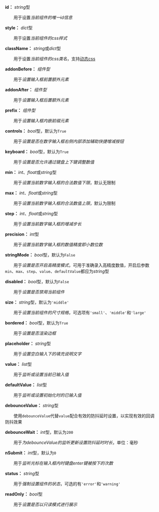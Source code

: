 **id：** *string*型

　　用于设置*当前组件的唯一id信息*

**style：** *dict*型

　　用于设置*当前组件的css样式*

**className：** *string*或*dict*型

　　用于设置*当前组件的css类名*，支持[动态css](/advanced-classname)

**addonBefore：** *组件型*

　　用于*设置输入框前置额外元素*

**addonAfter：** *组件型*

　　用于*设置输入框后置额外元素*

**prefix：** *组件型*

　　用于*设置输入框内嵌前缀元素*

**controls：** *bool*型，默认为`True`

　　用于*设置是否在数字输入框右侧内部添加辅助快捷增减按钮*

**keyboard：** *bool*型，默认为`True`

　　用于*设置是否允许通过键盘上下键调整数值*

**min：** *int*、*float*或*string*型

　　用于*设置当前数字输入框的合法数值下限*，默认无限制

**max：** *int*、*float*或*string*型

　　用于*设置当前数字输入框的合法数值上限*，默认为限制

**step：** *int*、*float*或*string*型

　　用于*设置当前数字输入框的增减步长*

**precision：** *int*型

　　用于*设置当前数字输入框的数值精度即小数位数*

**stringMode：** *bool*型，默认为`False`

　　用于*设置是否开启高精度模式*，可用于准确录入高精度数值，开启后参数`min`、`max`、`step`、`value`、`defaultValue`都应为*string*型

**disabled：** *bool*型，默认为`False`

　　用于*设置是否禁用当前组件*

**size：** *string*型，默认为`'middle'`

　　用于*设置当前组件的尺寸规格*，可选项有`'small'`、`'middle'`和`'large'`

**bordered：** *bool*型，默认为`True`

　　用于*设置是否渲染边框*

**placeholder：** *string*型

　　用于*设置空白输入下的填充说明文字*

**value：** *list*型

　　用于*监听或设置当前已输入值*

**defaultValue：** *list*型

　　用于*监听或设置初始化时的已输入值*

**debounceValue：** *string*型

　　使用`debounceValue`代替`value`配合有效的防抖延时设置，以实现有效的回调防抖效果

**debounceWait：** *int*型，默认为`200`

　　用于*为debounceValue的监听更新设置防抖延时时长*，单位：毫秒

**nSubmit：** *int*型，默认为`0`

　　用于*监听光标在输入框内时键盘enter键被按下的次数*

**status：** *string*型

　　用于*强制设置组件的状态*，可选的有`'error'`和`'warning'`

**readOnly：** *bool*型

　　用于*设置是否以只读模式进行展示*
